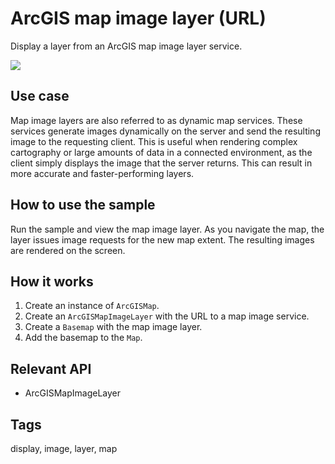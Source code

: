 # ArcGIS map image layer (URL)

Display a layer from an ArcGIS map image layer service.

![](screenshot.png)

## Use case

Map image layers are also referred to as dynamic map services. These services generate images dynamically on the server and send the resulting image to the requesting client. This is useful when rendering complex cartography or large amounts of data in a connected environment, as the client simply displays the image that the server returns. This can result in more accurate and faster-performing layers.

## How to use the sample

Run the sample and view the map image layer. As you navigate the map, the layer issues image requests for the new map extent. The resulting images are rendered on the screen.

## How it works

1. Create an instance of `ArcGISMap`.
2. Create an `ArcGISMapImageLayer` with the URL to a map image service.
3. Create a `Basemap` with the map image layer.
4. Add the basemap to the `Map`.

## Relevant API

* ArcGISMapImageLayer

## Tags

display, image, layer, map
